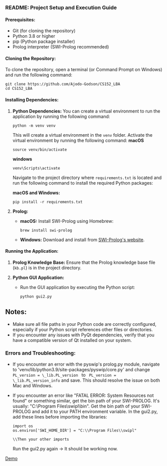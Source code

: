 ### README: Project Setup and Execution Guide

#### Prerequisites:

- Git (for cloning the repository)
- Python 3.8 or higher
- pip (Python package installer)
- Prolog interpreter (SWI-Prolog recommended)

#### Cloning the Repository:

To clone the repository, open a terminal (or Command Prompt on Windows) and run the following command:

```
git clone https://github.com/Ajodo-Godson/CS152_LBA
cd CS152_LBA
```

#### Installing Dependencies:

1. **Python Dependencies:**
   You can create a virtual environment to run the application by running the following command:

   ```
   python -m venv venv
   ```

   This will create a virtual environment in the `venv` folder.
   Activate the virtual environment by running the following command:
   **macOS**

   ```
   source venv/bin/activate
   ```

   **windows**

   ```
   venv\Scripts\activate
   ```

   Navigate to the project directory where `requirements.txt` is located and run the following command to install the required Python packages:

   **macOS and Windows:**

   ```
   pip install -r requirements.txt
   ```

2. **Prolog:**
   - **macOS:** Install SWI-Prolog using Homebrew:
     ```
     brew install swi-prolog
     ```
   - **Windows:** Download and install from [SWI-Prolog's website](https://www.swi-prolog.org/Download.html).

#### Running the Application:

1. **Prolog Knowledge Base:**
   Ensure that the Prolog knowledge base file (`kb.pl`) is in the project directory.

2. **Python GUI Application:**
   - Run the GUI application by executing the Python script:
     ```
     python gui2.py
     ```

## Notes:

- Make sure all file paths in your Python code are correctly configured, especially if your Python script references other files or directories.
- If you encounter any issues with PyQt dependencies, verify that you have a compatible version of Qt installed on your system.

### Errors and Troubleshooting:

- If you encounter an error with the pyswip's prolog.py module, navigate to 'venv/lib/python3.9/site-packages/pyswip/core.py' and change `PL_version = \_lib.PL_version ` to ` PL_version = \_lib.PL_version_info` and save. This should resolve the issue on both Mac and Windows.

- If you encounter an error like "FATAL ERROR: System Resources not found" or something similar, get the bin path of your SWI-PROLOG.
  It's usually: "C:\\Program Files\\swipl\\bin". Get the bin path of your SWI-PROLOG and add it to your PATH environment variable.
  In the gui2.py, add these lines before importing the libraries:

  ```
  import os
  os.environ['SWI_HOME_DIR'] = "C:\\Program Files\\swipl"

  \\Then your other imports
  ```

  Run the gui2.py again -> It should be working now.

[Demo](Resources/Ocakbasi.mp4)
